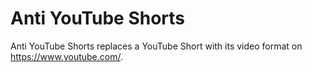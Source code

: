 # Anti YouTube Shorts
Anti YouTube Shorts replaces a YouTube Short with its video format on https://www.youtube.com/.

